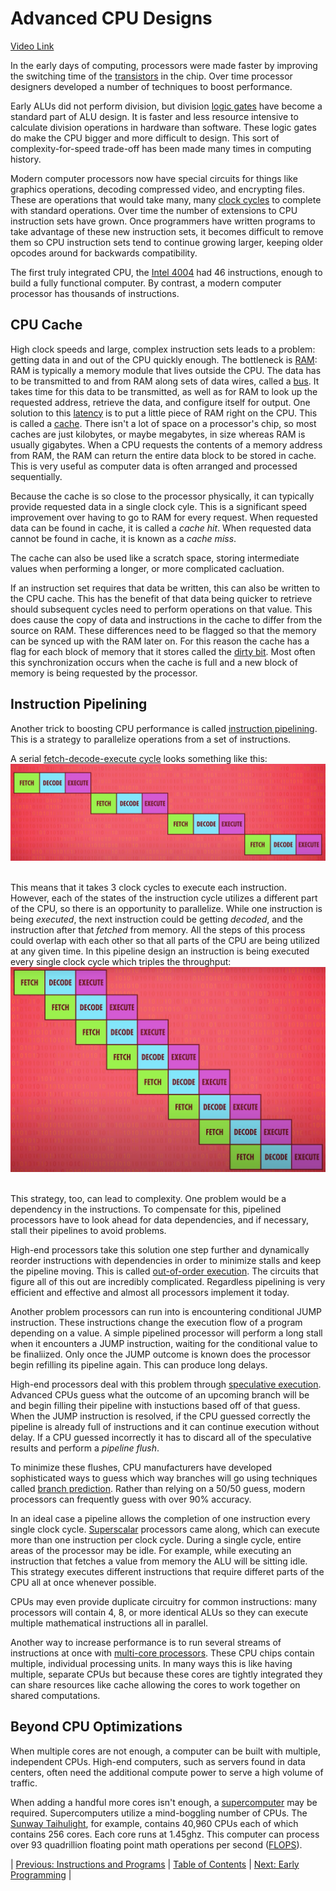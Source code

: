 # Advanced CPU Designs
[Video Link](https://youtu.be/rtAlC5J1U40)

In the early days of computing, processors were made faster by improving the switching time of the [transistors](../glossary/README.md#transistor) in the chip. Over time processor designers developed a number of techniques to boost performance.

Early ALUs did not perform division, but division [logic gates](../glossary/README.md#logic-gate) have become a standard part of ALU design. It is faster and less resource intensive to calculate division operations in hardware than software. These logic gates do make the CPU bigger and more difficult to design. This sort of complexity-for-speed trade-off has been made many times in computing history.

Modern computer processors now have special circuits for things like graphics operations, decoding compressed video, and encrypting files. These are operations that would take many, many [clock cycles](../glossary/README.md#clock-signal) to complete with standard operations. Over time the number of extensions to CPU instruction sets have grown. Once programmers have written programs to take advantage of these new instruction sets, it becomes difficult to remove them so CPU instruction sets tend to continue growing larger, keeping older opcodes around for backwards compatibility.

The first truly integrated CPU, the [Intel 4004](https://en.wikipedia.org/wiki/Intel_4004) had 46 instructions, enough to build a fully functional computer. By contrast, a modern computer processor has thousands of instructions.

## CPU Cache

High clock speeds and large, complex instruction sets leads to a problem: getting data in and out of the CPU quickly enough. The bottleneck is [RAM](../glossary/README.md#random-access-memory): RAM is typically a memory module that lives outside the CPU. The data has to be transmitted to and from RAM along sets of data wires, called a [bus](../glossary/README.md#bus). It takes time for this data to be transmitted, as well as for RAM to look up the requested address, retrieve the data, and configure itself for output. One solution to this [latency](../glossary/README.md#latency) is to put a little piece of RAM right on the CPU. This is called a [cache](../glossary/README.md#cpu-cache). There isn't a lot of space on a processor's chip, so most caches are just kilobytes, or maybe megabytes, in size whereas RAM is usually gigabytes. When a CPU requests the contents of a memory address from RAM, the RAM can return the entire data block to be stored in cache. This is very useful as computer data is often arranged and processed sequentially.

Because the cache is so close to the processor physically, it can typically provide requested data in a single clock cyle. This is a significant speed improvement over having to go to RAM for every request. When requested data can be found in cache, it is called a _cache hit_. When requested data cannot be found in cache, it is known as a _cache miss_.

The cache can also be used like a scratch space, storing intermediate values when performing a longer, or more complicated cacluation.

If an instruction set requires that data be written, this can also be written to the CPU cache. This has the benefit of that data being quicker to retrieve should subsequent cycles need to perform operations on that value. This does cause the copy of data and instructions in the cache to differ from the source on RAM. These differences need to be flagged so that the memory can be synced up with the RAM later on. For this reason the cache has a flag for each block of memory that it stores called the [dirty bit](../glossary/README.md#dirty-bit). Most often this synchronization occurs when the cache is full and a new block of memory is being requested by the processor.

## Instruction Pipelining

Another trick to boosting CPU performance is called [instruction pipelining](../glossary/README.md#instruction-pipelining). This is a strategy to parallelize operations from a set of instructions.

A serial [fetch-decode-execute cycle](../07/README.md#instruction-cycle) looks something like this:
![Serial instruction cycle](./serial-instruction-cycle.JPG)
<br /><br />

This means that it takes 3 clock cycles to execute each instruction. However, each of the states of the instruction cycle utilizes a different part of the CPU, so there is an opportunity to parallelize. While one instruction is being _executed_, the next instruction could be getting _decoded_, and the instruction after that _fetched_ from memory. All the steps of this process could overlap with each other so that all parts of the CPU are being utilized at any given time. In this pipeline design an instruction is being executed every single clock cycle which triples the throughput:
![Parallel instruction cycle](./parallel-instruction-cycle.JPG)
<br /><br />

This strategy, too, can lead to complexity. One problem would be a dependency in the instructions. To compensate for this, pipelined processors have to look ahead for data dependencies, and if necessary, stall their pipelines to avoid problems.

High-end processors take this solution one step further and dynamically reorder instructions with dependencies in order to minimize stalls and keep the pipeline moving. This is called [out-of-order execution](../glossary/README.md#out-of-order-execution). The circuits that figure all of this out are incredibly complicated. Regardless pipelining is very efficient and effective and almost all processors implement it today.

Another problem processors can run into is encountering conditional JUMP instruction. These instructions change the execution flow of a program depending on a value. A simple pipelined processor will perform a long stall when it encounters a JUMP instruction, waiting for the conditional value to be finaliized. Only once the JUMP outcome is known does the processor begin refilling its pipeline again. This can produce long delays.

High-end processors deal with this problem through [speculative execution](../glossary/README.md#speculative-execution). Advanced CPUs guess what the outcome of an upcoming branch will be and begin filling their pipeline with instuctions based off of that guess. When the JUMP instruction is resolved, if the CPU guessed correctly the pipeline is already full of instructions and it can continue execution without delay. If a CPU guessed incorrectly it has to discard all of the speculative results and perform a _pipeline flush_.

To minimize these flushes, CPU manufacturers have developed sophisticated ways to guess which way branches will go using techniques called [branch prediction](../glossary/README.md#branch-predictor). Rather than relying on a 50/50 guess, modern processors can frequently guess with over 90% accuracy.

In an ideal case a pipeline allows the completion of one instruction every single clock cycle. [Superscalar](../glossary/README.md#superscalar) processors came along, which can execute more than one instruction per clock cycle. During a single cycle, entire areas of the processor may be idle. For example, while executing an instruction that fetches a value from memory the ALU will be sitting idle. This strategy executes different instructions that require differet parts of the CPU all at once whenever possible.

CPUs may even provide duplicate circuitry for common instructions: many processors will contain 4, 8, or more identical ALUs so they can execute multiple mathematical instructions all in parallel.

Another way to increase performance is to run several streams of instructions at once with [multi-core processors](../glossary/README.md#multi-core-processor). These CPU chips contain multiple, individual processing units. In many ways this is like having multiple, separate CPUs but because these cores are tightly integrated they can share resources like cache allowing the cores to work together on shared computations.

## Beyond CPU Optimizations

When multiple cores are not enough, a computer can be built with multiple, independent CPUs. High-end computers, such as servers found in data centers, often need the additional compute power to serve a high volume of traffic.

When adding a handful more cores isn't enough, a [supercomputer](../glossary/README.md#supercomputer) may be required. Supercomputers utilize a mind-boggling number of CPUs. The [Sunway Taihulight](https://en.wikipedia.org/wiki/Sunway_TaihuLight), for example, contains 40,960 CPUs each of which contains 256 cores. Each core runs at 1.45ghz. This computer can process over 93 quadrillion floating point math operations per second ([FLOPS](../glossary/README.md#flops)).
 
| [Previous: Instructions and Programs](../08/README.md) | [Table of Contents](../README.md#table-of-contents) | [Next: Early Programming](../10/README.md) |
